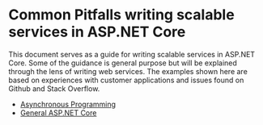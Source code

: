 # Common Pitfalls writing scalable services in ASP.NET Core

This document serves as a guide for writing scalable services in ASP.NET Core. Some of the guidance is general purpose but will be explained through the lens of writing 
web services. The examples shown here are based on experiences with customer applications and issues found on Github and Stack Overflow.

- [Asynchronous Programming](AsyncGuidance.md)
- [General ASP.NET Core](AspNetCoreGuidance.md)
